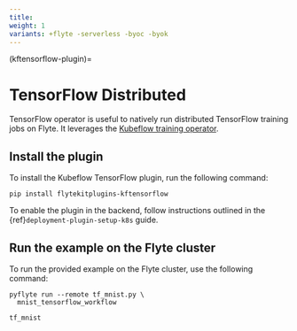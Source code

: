 ```yaml
---
title:
weight: 1
variants: +flyte -serverless -byoc -byok
---
```


(kftensorflow-plugin)=

# TensorFlow Distributed



TensorFlow operator is useful to natively run distributed TensorFlow training jobs on Flyte.
It leverages the [Kubeflow training operator](https://github.com/kubeflow/training-operator).

## Install the plugin

To install the Kubeflow TensorFlow plugin, run the following command:

```
pip install flytekitplugins-kftensorflow
```

To enable the plugin in the backend, follow instructions outlined in the {ref}`deployment-plugin-setup-k8s` guide.

## Run the example on the Flyte cluster

To run the provided example on the Flyte cluster, use the following command:

```
pyflyte run --remote tf_mnist.py \
  mnist_tensorflow_workflow
```

```{auto-examples-toc}
tf_mnist
```
